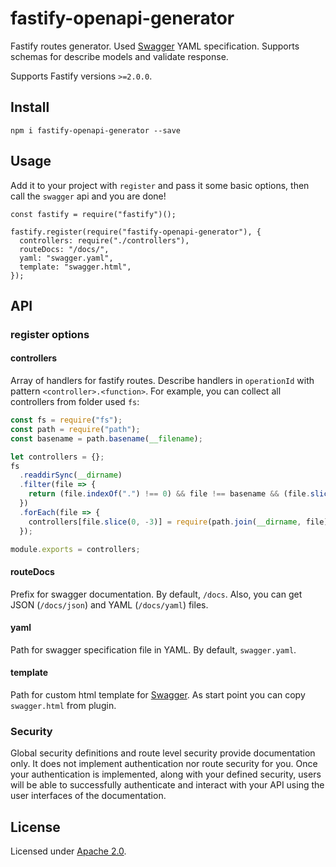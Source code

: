# fastify-openapi-generator

Fastify routes generator. Used [Swagger](https://swagger.io/) YAML specification. Supports schemas for describe models and validate response. 

Supports Fastify versions `>=2.0.0`.

<a name="install"></a>
## Install
```shell script
npm i fastify-openapi-generator --save
```

<a name="usage"></a>
## Usage
Add it to your project with `register` and pass it some basic options, then call the `swagger` api and you are done!

```JS
const fastify = require("fastify")();

fastify.register(require("fastify-openapi-generator"), {
  controllers: require("./controllers"),
  routeDocs: "/docs/",
  yaml: "swagger.yaml",
  template: "swagger.html",
});
```

<a name="api"></a>
## API

<a name="register.options"></a>
### register options
<a name="controllers"></a>
#### controllers
Array of handlers for fastify routes. Describe handlers in `operationId` with pattern `<controller>.<function>`. For example, you can collect all controllers from folder used `fs`:
```js
const fs = require("fs");
const path = require("path");
const basename = path.basename(__filename);

let controllers = {};
fs
  .readdirSync(__dirname)
  .filter(file => {
    return (file.indexOf(".") !== 0) && file !== basename && (file.slice(-3) === ".js");
  })
  .forEach(file => {
    controllers[file.slice(0, -3)] = require(path.join(__dirname, file));
  });

module.exports = controllers;
```
<a name="routedocs"></a>
#### routeDocs
Prefix for swagger documentation. By default, `/docs`. Also, you can get JSON (`/docs/json`) and YAML (`/docs/yaml`) files.
<a name="yaml"></a>
#### yaml
Path for swagger specification file in YAML. By default, `swagger.yaml`.
<a name="template"></a>
#### template
Path for custom html template for [Swagger](https://swagger.io/). As start point you can copy `swagger.html` from plugin.

<a name="security"></a>
### Security
Global security definitions and route level security provide documentation only. It does not implement authentication nor route security for you. Once your authentication is implemented, along with your defined security, users will be able to successfully authenticate and interact with your API using the user interfaces of the documentation.

<a name="license"></a>
## License

Licensed under [Apache 2.0](./LICENSE).
